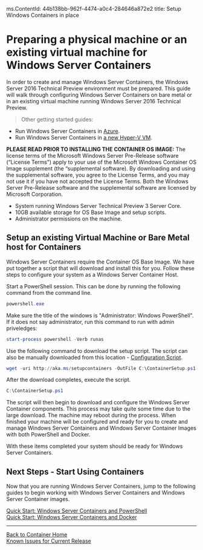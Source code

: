 ms.ContentId: 44b138bb-962f-4474-a0c4-284646a872e2
title: Setup Windows Containers in place

# Preparing a physical machine or an existing virtual machine for Windows Server Containers


In order to create and manage Windows Server Containers, the Windows Server 2016 Technical Preview environment must be prepared. This guide will walk through configuring Windows Server Containers on bare metal or in an existing virtual machine running Windows Server 2016 Technical Preview. 

> Other getting started guides:
  * Run Windows Server Containers in [Azure](./azure_setup.md).
  * Run Windows Server Containers in [a new Hyper-V VM](./container_setup.md).

  **PLEASE READ PRIOR TO INSTALLING THE CONTAINER OS IMAGE:**  The license terms of the Microsoft Windows Server Pre-Release software (“License Terms”) apply to your use of the Microsoft Windows Container OS Image supplement (the “supplemental software).  By downloading and using the supplemental software, you agree to the License Terms, and you may not use it if you have not accepted the License Terms. Both the Windows Server Pre-Release software and the supplemental software are licensed by Microsoft Corporation.  

* System running Windows Server Technical Preview 3 Server Core.
* 10GB available storage for OS Base Image and setup scripts.
* Administrator permissions on the machine.

## Setup an existing Virtual Machine or Bare Metal host for Containers
Windows Server Containers require the Container OS Base Image. We have put together a script that will download and install this for you. Follow these steps to configure your system as a Windows Server Container Host.

Start a PowerShell session. This can be done by running the following command from the command line.

``` powershell
powershell.exe
```

Make sure the title of the windows is "Administrator: Windows PowerShell". If it does not say administrator, run this command to run with admin priveledges:

``` powershell
start-process powershell -Verb runas
```

Use the following command to download the setup script. The script can also be manually downloaded from this location - [Configuration Script](http://aka.ms/setupcontainers).
 
``` PowerShell
wget -uri http://aka.ms/setupcontainers -OutFile C:\ContainerSetup.ps1
```
   
 After the download completes, execute the script.
``` PowerShell
C:\ContainerSetup.ps1
```

The script will then begin to download and configure the Windows Server Container components. This process may take quite some time due to the large download. The machine may reboot during the process. When finished your machine will be configured and ready for you to create and manage Windows Server Containers and Windows Server Container Images with both PowerShell and Docker.  

 With these items completed your system should be ready for Windows Server Containers. 

## Next Steps - Start Using Containers

Now that you are running Windows Server Containers, jump to the following guides to begin working with Windows Server Containers and Windows Server Container images. 

[Quick Start: Windows Server Containers and PowerShell](./manage_powershell.md)  
[Quick Start: Windows Server Containers and Docker](./manage_docker.md) 

-------------------

[Back to Container Home](../containers_welcome.md)  
[Known Issues for Current Release](../about/work_in_progress.md)